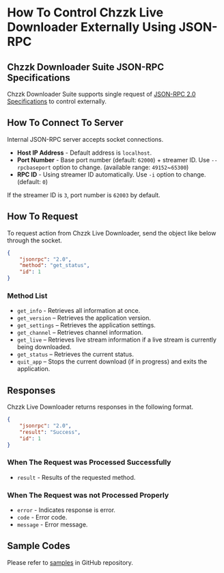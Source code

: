 # How To Control Chzzk Live Downloader Externally Using JSON-RPC

## Chzzk Downloader Suite JSON-RPC Specifications
Chzzk Downloader Suite supports single request of [JSON-RPC 2.0 Specifications](https://www.jsonrpc.org/specification) to control externally.

## How To Connect To Server
Internal JSON-RPC server accepts socket connections.

* **Host IP Address** - Default address is `localhost`.
* **Port Number** - Base port number (default: `62000`) + streamer ID. Use `--rpcbaseport` option to change. (available range: `49152`~`65300`)
* **RPC ID** - Using streamer ID automatically. Use `-i` option to change. (default: `0`)

If the streamer ID is `3`, port number is `62003` by default.

## How To Request
To request action from Chzzk Live Downloader, send the object like below through the socket.

```json
{
    "jsonrpc": "2.0",
    "method": "get_status",
    "id": 1
}
```

### Method List
* `get_info` - Retrieves all information at once.
* `get_version` – Retrieves the application version.
* `get_settings` – Retrieves the application settings.
* `get_channel` – Retrieves channel information.
* `get_live` – Retrieves live stream information if a live stream is currently being downloaded.
* `get_status` – Retrieves the current status.
* `quit_app` – Stops the current download (if in progress) and exits the application.

## Responses
Chzzk Live Downloader returns responses in the following format.

```json
{
    "jsonrpc": "2.0",
    "result": "Success",
    "id": 1
}
```

### When The Request was Processed Successfully
* `result` - Results of the requested method.

### When The Request was not Processed Properly
* `error` - Indicates response is error.
* `code` - Error code.
* `message` - Error message.

## Sample Codes
Please refer to [samples](https://github.com/Choonholic/ChzzkDownloader/blob/main/samples/) in GitHub repository.
